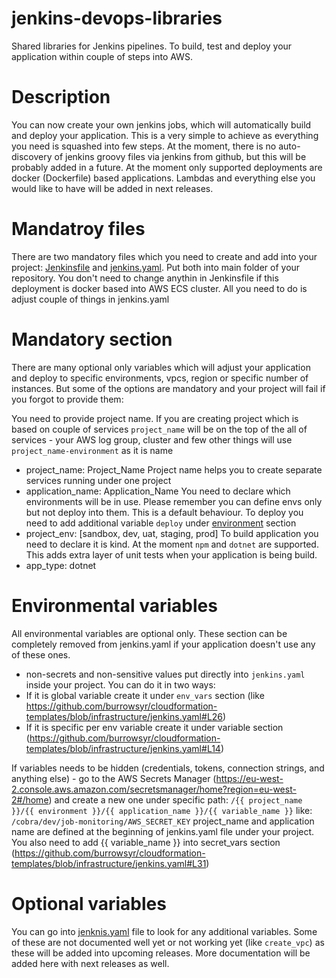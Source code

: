 # jenkins-devops-libraries
Shared libraries for Jenkins pipelines. To build, test and deploy your application within couple of steps into AWS.

# Description
You can now create your own jenkins jobs, which will automatically build and deploy your application. This is a very simple to achieve as everything you need is squashed into few steps. At the moment, there is no auto-discovery of jenkins groovy files via jenkins from github, but this will be probably added in a future. At the moment only supported deployments are docker (Dockerfile) based applications. Lambdas and everything else you would like to have will be added in next releases.

# Mandatroy files
There are two mandatory files which you need to create and add into your project: [Jenkinsfile](./Jenkinsfile) and [jenkins.yaml](./jenkins.yaml). Put both into main folder of your repository. You don't need to change anythin in Jenkinsfile if this deployment is docker based into AWS ECS cluster. All you need to do is adjust couple of things in jenkins.yaml

# Mandatory section
There are many optional only variables which will adjust your application and deploy to specific environments, vpcs, region or specific number of instances. But some of the options are mandatory and your project will fail if you forgot to provide them:

You need to provide project name. If you are creating project which is based on couple of services `project_name` will be on the top of the all of services - your AWS log group, cluster and few other things will use `project_name-environment` as it is name
- project_name: Project_Name
Project name helps you to create separate services running under one project
- application_name: Application_Name
You need to declare which environments will be in use. Please remember you can define envs only but not deploy into them. This is a default behaviour. To deploy you need to add additional variable `deploy` under [environment](./jenkins.yaml#L10) section 
- project_env: [sandbox, dev, uat, staging, prod]
To build application you need to declare it is kind. At the moment `npm` and `dotnet` are supported. This adds extra layer of unit tests when your application is being build.
- app_type: dotnet

# Environmental variables
All environmental variables are optional only. These section can be completely removed from jenkins.yaml if your application doesn't use any of these ones.
- non-secrets and non-sensitive values put directly into `jenkins.yaml` inside your project. You can do it in two ways:
- If it is global variable create it under `env_vars` section (like https://github.com/burrowsyr/cloudformation-templates/blob/infrastructure/jenkins.yaml#L26)
- If it is specific per env variable create it under variable section (https://github.com/burrowsyr/cloudformation-templates/blob/infrastructure/jenkins.yaml#L14)

If variables needs to be hidden (credentials, tokens, connection strings, and anything else) - go to the AWS Secrets Manager (https://eu-west-2.console.aws.amazon.com/secretsmanager/home?region=eu-west-2#/home) and create a new one under specific path:
```/{{ project_name }}/{{ environment }}/{{ application_name }}/{{ variable_name }}```
like:
```/cobra/dev/job-monitoring/AWS_SECRET_KEY```
project_name and application name are defined at the beginning of jenkins.yaml file under your project. You also need to add {{ variable_name }} into secret_vars section (https://github.com/burrowsyr/cloudformation-templates/blob/infrastructure/jenkins.yaml#L31)

# Optional variables
You can go into [jenknis.yaml](./jenkins.yaml) file to look for any additional variables. Some of these are not documented well yet or not working yet (like `create_vpc`) as these will be added into upcoming releases. More documentation will be added here with next releases as well.
